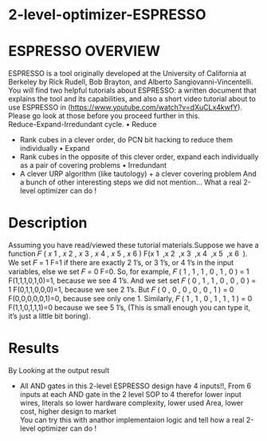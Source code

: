 # 2-level-optimizer-ESPRESSO
# ESPRESSO OVERVIEW
ESPRESSO is a tool originally developed at the University of California at Berkeley by Rick Rudell, Bob Brayton, and Alberto Sangiovanni-Vincentelli.
You will find two helpful tutorials about ESPRESSO: a written document that explains the tool and its capabilities, and also a short video tutorial about to use ESPRESSO in (https://www.youtube.com/watch?v=dXuCLx4kwfY). Please go look at those before you proceed further in this.  
Reduce-Expand-Irredundant cycle.
• Reduce 
  - Rank cubes in a clever order, do PCN bit hacking to reduce them individually 
• Expand 
  - Rank cubes in the opposite of this clever order, expand each individually as a pair of covering problems 
• Irredundant                     
  - A clever URP algorithm (like tautology) + a clever covering problem 
And a bunch of other interesting steps we did not mention...
What a real 2-level optimizer can do !
# Description
Assuming you have read/viewed these tutorial materials.Suppose we have a function 𝐹 ( 𝑥 1 , 𝑥 2 , 𝑥 3 , 𝑥 4 , 𝑥 5 , 𝑥 6 ) F(x 1 ​ ,x 2 ​ ,x 3 ​ ,x 4 ​ ,x 5 ​ ,x 6 ​ ). We set 𝐹 = 1 F=1 if there are exactly 2 1’s, or 3 1’s, or 4 1’s in the input variables, else we set 𝐹 = 0 F=0. So, for example, 𝐹 ( 1 , 1 , 1 , 0 , 1 , 0 ) = 1 F(1,1,1,0,1,0)=1, because we see 4 1’s. And we set set 𝐹 ( 0 , 1 , 1 , 0 , 0 , 0 ) = 1 F(0,1,1,0,0,0)=1, because we see 2 1’s. But 𝐹 ( 0 , 0 , 0 , 0 , 0 , 1 ) = 0 F(0,0,0,0,0,1)=0, because see only one 1. Similarly, 𝐹 ( 1 , 1 , 0 , 1 , 1 , 1 ) = 0 F(1,1,0,1,1,1)=0 because we see 5 1’s, (This is small enough you can type it, it’s just a little bit boring).        

# Results
By Looking at the output result
- All AND gates in this 2-level ESPRESSO design have 4 inputs!!, From 6 inputs at each AND gate in the 2 level SOP to 4 therefor lower input wires, literals so lower hardware complexity, lower used Area, lower cost, higher design to market                    
You can try this with anathor implementaion logic and tell how a real 2-level optimizer can do !

                                                                                                    
  
  
  
  
  
  
  
  
  
  
